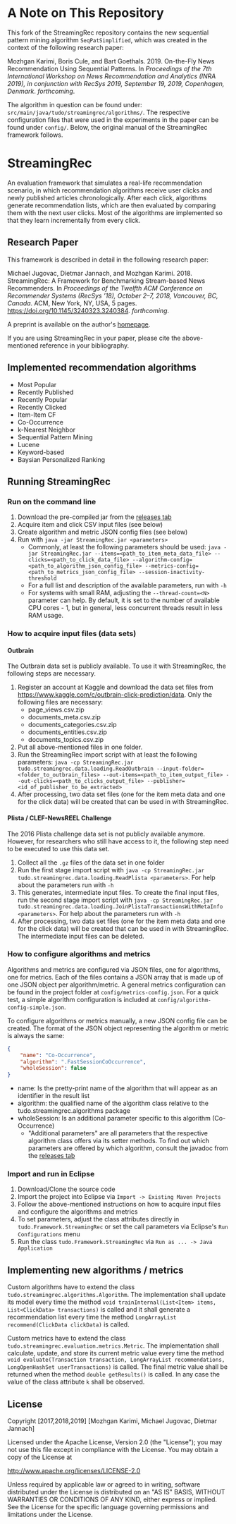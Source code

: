 # A Note on This Repository
This fork of the StreamingRec repository contains the new sequential pattern mining algorithm `SeqPatSimplified`, which was created in the context of the following research paper:

Mozhgan Karimi, Boris Cule, and Bart Goethals. 2019. On-the-Fly News Recommendation Using Sequential Patterns. In *Proceedings of the 7th International Workshop on News Recommendation and Analytics (INRA 2019), in conjunction with RecSys 2019, September 19, 2019, Copenhagen, Denmark*. *forthcoming*.

The algorithm in question can be found under: `src/main/java/tudo/streamingrec/algorithms/`.
The respective configuration files that were used in the experiments in the paper can be found under 
`config/`. 
Below, the original manual of the StreamingRec framework follows.

# StreamingRec 
An evaluation framework that simulates a real-life recommendation scenario, in which recommendation 
algorithms receive user clicks and newly published articles chronologically. After each 
click, algorithms generate recommendation lists, which are then evaluated by comparing 
them with the next user clicks. Most of the algorithms are implemented so that they learn 
incrementally from every click.

## Research Paper
This framework is described in detail in the following research paper:

Michael Jugovac, Dietmar Jannach, and Mozhgan Karimi. 2018. StreamingRec: A Framework for Benchmarking Stream-based News Recommenders. In *Proceedings of the Twelfth ACM Conference on Recommender Systems (RecSys ’18), October 2–7, 2018, Vancouver, BC, Canada*. ACM, New York, NY, USA, 5 pages. https://doi.org/10.1145/3240323.3240384. *forthcoming*.

A preprint is available on the author's [homepage](http://ls13-www.cs.tu-dortmund.de/homepage/team/jugovac.shtml). 

If you are using StreamingRec in your paper, please cite the above-mentioned reference in your bibliography.

## Implemented recommendation algorithms
*  Most Popular
*  Recently Published
*  Recently Popular 
*  Recently Clicked
*  Item-Item CF
*  Co-Occurrence
*  k-Nearest Neighbor
*  Sequential Pattern Mining
*  Lucene
*  Keyword-based
*  Baysian Personalized Ranking

## Running StreamingRec
### Run on the command line 

1. Download the pre-compiled jar from the [releases tab](https://github.com/mjugo/StreamingRec/releases/latest)
2. Acquire item and click CSV input files (see below)
3. Create algorithm and metric JSON config files (see below)
4. Run with `java -jar StreamingRec.jar <parameters>`
    * Commonly, at least the following parameters should be used: 
    `java -jar StreamingRec.jar --items=<path_to_item_meta_data_file> --clicks=<path_to_click_data_file> --algorithm-config=<path_to_algorithm_json_config_file> --metrics-config=<path_to_metrics_json_config_file> --session-inactivity-threshold`
    * For a full list and description of the available parameters, run with `-h`
    * For systems with small RAM, adjusting the `--thread-count=<N>` parameter can help. By default, it is set to the number of available CPU cores - 1, but in general, less concurrent threads result in less RAM usage.  

### How to acquire input files (data sets)

#### Outbrain
The Outbrain data set is publicly available. To use it with StreamingRec, 
the following steps are necessary. 
 
1. Register an account at Kaggle and download the data set files from 
https://www.kaggle.com/c/outbrain-click-prediction/data. 
Only the following files are necessary:
    * page_views.csv.zip
    * documents_meta.csv.zip
    * documents_categories.csv.zip
    * documents_entities.csv.zip 
    * documents_topics.csv.zip
2. Put all above-mentioned files in one folder.
3. Run the StreamingRec import script with at least the following parameters:
`java -cp StreamingRec.jar tudo.streamingrec.data.loading.ReadOutbrain --input-folder=<folder_to_outbrain_files> --out-items=<path_to_item_output_file> --out-clicks=<path_to_clicks_output_file> --publisher=<id_of_publisher_to_be_extracted>`
4. After processing, two data set files (one for the item meta data and one for the click data) 
will be created that can be used in with StreamingRec.

#### Plista / CLEF-NewsREEL Challenge
The 2016 Plista challenge data set is not publicly available anymore. However, for researchers who still have access to it, the following step need to be executed to use this data set.

1. Collect all the `.gz` files of the data set in one folder
2. Run the first stage import script with 
`java -cp StreamingRec.jar tudo.streamingrec.data.loading.ReadPlista <parameters>`. 
For help about the parameters run with `-h`
3. This generates, intermediate input files. To create the final input files, 
run the second stage import script with 
`java -cp StreamingRec.jar tudo.streamingrec.data.loading.JoinPlistaTransactionsWithMetaInfo <parameters>`. 
For help about the parameters run with `-h`
4. After processing, two data set files (one for the item meta data and one for the click data) 
will be created that can be used in with StreamingRec. The intermediate input files can be deleted.

### How to configure algorithms and metrics
Algorithms and metrics are configured via JSON files, one for algorithms, one for metrics. 
Each of the files contains a JSON array that is made up of one JSON object per algorithm/metric. 
A general metrics configuration can be found in the project folder at `config/metrics-config.json`.
For a quick test, a simple algorithm configuration is included at `config/algorithm-config-simple.json`.

To configure algorithms or metrics manually, a new JSON config file can be created. 
The format of the JSON object representing the algorithm or metric is always the same:

```json
{
    "name": "Co-Occurrence", 
    "algorithm": ".FastSessionCoOccurrence", 
    "wholeSession": false 
}
```
* name: Is the pretty-print name of the algorithm that will appear as an identifier in the result list
* algorithm: the qualified name of the algorithm class relative to the tudo.streamingrec.algorithms package
* wholeSession: Is an additional parameter specific to this algorithm (Co-Occurrence)
    * "Additional parameters" are all parameters that the respective algorithm class offers via its setter methods. 
To find out which parameters are offered by which algorithm, consult the javadoc from the [releases tab](https://github.com/mjugo/StreamingRec/releases/latest)


### Import and run in Eclipse 

1. Download/Clone the source code
2. Import the project into Eclipse via `Import -> Existing Maven Projects`
3. Follow the above-mentioned instructions on how to acquire input files and configure the algorithms and metrics
4. To set parameters, adjust the class attributes directly in `tudo.Framework.StreamingRec` or set the call parameters 
via Eclipse's `Run Configurations` menu
5. Run the class `tudo.Framework.StreamingRec` via `Run as ... -> Java Application`

## Implementing new algorithms / metrics
Custom algorithms have to extend the class `tudo.streamingrec.algorithms.Algorithm`. 
The implementation shall update its model every time the method `void trainInternal(List<Item> items, List<ClickData> transactions)` 
is called and it shall generate a recommendation list every time the method 
`LongArrayList recommend(ClickData clickData)` is called.

Custom metrics have to extend the class `tudo.streamingrec.evaluation.metrics.Metric`. The implementation
shall calculate, update, and store its current metric value every time the method 
`void evaluate(Transaction transaction, LongArrayList recommendations, LongOpenHashSet userTransactions)`
is called. The final metric value shall be returned when the method `double getResults()` is called. 
In any case the value of the class attribute `k` shall be observed.

## License
Copyright \[2017,2018,2019\] \[Mozhgan Karimi, Michael Jugovac, Dietmar Jannach]

Licensed under the Apache License, Version 2.0 (the "License");
you may not use this file except in compliance with the License.
You may obtain a copy of the License at

http://www.apache.org/licenses/LICENSE-2.0

Unless required by applicable law or agreed to in writing, software
distributed under the License is distributed on an "AS IS" BASIS,
WITHOUT WARRANTIES OR CONDITIONS OF ANY KIND, either express or implied.
See the License for the specific language governing permissions and
limitations under the License.
